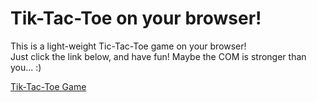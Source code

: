 # Tik-Tac-Toe on your browser!

This is a light-weight Tic-Tac-Toe game on your browser!  
Just click the link below, and have fun!
Maybe the COM is stronger than you... :)

[Tik-Tac-Toe Game](https://oniemikel.github.io/tik-tac-toe)
